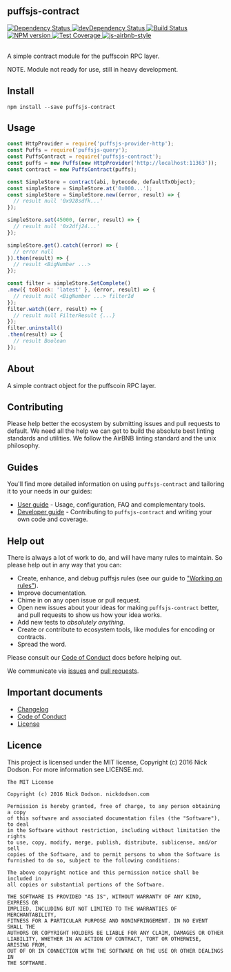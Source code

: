 ## puffsjs-contract

<div>
  <!-- Dependency Status -->
  <a href="https://david-dm.org/puffscoin/puffsjs-contract">
    <img src="https://david-dm.org/puffscoin/puffsjs-contract.svg"
    alt="Dependency Status" />
  </a>

  <!-- devDependency Status -->
  <a href="https://david-dm.org/puffscoin/puffsjs-contract#info=devDependencies">
    <img src="https://david-dm.org/puffscoin/puffsjs-contract/dev-status.svg" alt="devDependency Status" />
  </a>

  <!-- Build Status -->
  <a href="https://travis-ci.org/puffscoin/puffsjs-contract">
    <img src="https://travis-ci.org/puffscoin/puffsjs-contract.svg"
    alt="Build Status" />
  </a>

  <!-- NPM Version -->
  <a href="https://www.npmjs.org/package/puffsjs-contract">
    <img src="http://img.shields.io/npm/v/puffsjs-contract.svg"
    alt="NPM version" />
  </a>

  <!-- Test Coverage -->
  <a href="https://coveralls.io/r/puffscoin/puffsjs-contract">
    <img src="https://coveralls.io/repos/github/puffscoin/puffsjs-contract/badge.svg" alt="Test Coverage" />
  </a>

  <!-- Javascript Style -->
  <a href="http://airbnb.io/javascript/">
    <img src="https://img.shields.io/badge/code%20style-airbnb-brightgreen.svg" alt="js-airbnb-style" />
  </a>
</div>

<br />

A simple contract module for the puffscoin RPC layer.

NOTE. Module not ready for use, still in heavy development.

## Install

```
npm install --save puffsjs-contract
```

## Usage

```js
const HttpProvider = require('puffsjs-provider-http');
const Puffs = require('puffsjs-query');
const PuffsContract = require('puffsjs-contract');
const puffs = new Puffs(new HttpProvider('http://localhost:11363'));
const contract = new PuffsContract(puffs);

const SimpleStore = contract(abi, bytecode, defaultTxObject);
const simpleStore = SimpleStore.at('0x000...');
const simpleStore = SimpleStore.new((error, result) => {
  // result null '0x928sdfk...'
});

simpleStore.set(45000, (error, result) => {
  // result null '0x2dfj24...'
});

simpleStore.get().catch((error) => {
  // error null
}).then(result) => {
  // result <BigNumber ...>
});

const filter = simpleStore.SetComplete()
.new({ toBlock: 'latest' }, (error, result) => {
  // result null <BigNumber ...> filterId
});
filter.watch((err, result) => {
  // result null FilterResult {...}
});
filter.uninstall()
.then(result) => {
  // result Boolean
});
```

## About

A simple contract object for the puffscoin RPC layer.

## Contributing

Please help better the ecosystem by submitting issues and pull requests to default. We need all the help we can get to build the absolute best linting standards and utilities. We follow the AirBNB linting standard and the unix philosophy.

## Guides

You'll find more detailed information on using `puffsjs-contract` and tailoring it to your needs in our guides:

- [User guide](docs/user-guide.md) - Usage, configuration, FAQ and complementary tools.
- [Developer guide](docs/developer-guide.md) - Contributing to `puffsjs-contract` and writing your own code and coverage.

## Help out

There is always a lot of work to do, and will have many rules to maintain. So please help out in any way that you can:

- Create, enhance, and debug puffsjs rules (see our guide to ["Working on rules"](./github/CONTRIBUTING.md)).
- Improve documentation.
- Chime in on any open issue or pull request.
- Open new issues about your ideas for making `puffsjs-contract` better, and pull requests to show us how your idea works.
- Add new tests to *absolutely anything*.
- Create or contribute to ecosystem tools, like modules for encoding or contracts.
- Spread the word.

Please consult our [Code of Conduct](CODE_OF_CONDUCT.md) docs before helping out.

We communicate via [issues](https://github.com/puffscoin/puffsjs-contract/issues) and [pull requests](https://github.com/ethjs/ethjs-contract/pulls).

## Important documents

- [Changelog](CHANGELOG.md)
- [Code of Conduct](CODE_OF_CONDUCT.md)
- [License](https://raw.githubusercontent.com/puffscoin/puffsjs-contract/master/LICENSE)

## Licence

This project is licensed under the MIT license, Copyright (c) 2016 Nick Dodson. For more information see LICENSE.md.

```
The MIT License

Copyright (c) 2016 Nick Dodson. nickdodson.com

Permission is hereby granted, free of charge, to any person obtaining a copy
of this software and associated documentation files (the "Software"), to deal
in the Software without restriction, including without limitation the rights
to use, copy, modify, merge, publish, distribute, sublicense, and/or sell
copies of the Software, and to permit persons to whom the Software is
furnished to do so, subject to the following conditions:

The above copyright notice and this permission notice shall be included in
all copies or substantial portions of the Software.

THE SOFTWARE IS PROVIDED "AS IS", WITHOUT WARRANTY OF ANY KIND, EXPRESS OR
IMPLIED, INCLUDING BUT NOT LIMITED TO THE WARRANTIES OF MERCHANTABILITY,
FITNESS FOR A PARTICULAR PURPOSE AND NONINFRINGEMENT. IN NO EVENT SHALL THE
AUTHORS OR COPYRIGHT HOLDERS BE LIABLE FOR ANY CLAIM, DAMAGES OR OTHER
LIABILITY, WHETHER IN AN ACTION OF CONTRACT, TORT OR OTHERWISE, ARISING FROM,
OUT OF OR IN CONNECTION WITH THE SOFTWARE OR THE USE OR OTHER DEALINGS IN
THE SOFTWARE.
```
